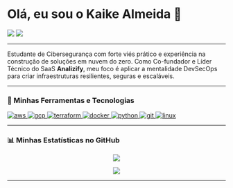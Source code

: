 # Olá, eu sou o Kaike Almeida 👋

<p align="left">
  <a href="https://www.linkedin.com/in/kaikealmeida/" target="_blank"><img src="https://img.shields.io/badge/LinkedIn-0077B5?style=for-the-badge&logo=linkedin&logoColor=white" /></a>
  <a href="mailto:kaike.almeida.contato@gmail.com"><img src="https://img.shields.io/badge/Gmail-D14836?style=for-the-badge&logo=gmail&logoColor=white" /></a>
</p>

---

Estudante de Cibersegurança com forte viés prático e experiência na construção de soluções em nuvem do zero. Como Co-fundador e Líder Técnico do SaaS **Analizify**, meu foco é aplicar a mentalidade DevSecOps para criar infraestruturas resilientes, seguras e escaláveis.

---

### 🚀 Minhas Ferramentas e Tecnologias

<p align="left">
  <a href="https://aws.amazon.com" target="_blank" rel="noreferrer"> <img src="https://img.shields.io/badge/AWS-%23FF9900.svg?style=for-the-badge&logo=amazon-aws&logoColor=white" alt="aws"/> </a>
  <a href="https://cloud.google.com" target="_blank" rel="noreferrer"> <img src="https://img.shields.io/badge/Google_Cloud-4285F4?style=for-the-badge&logo=google-cloud&logoColor=white" alt="gcp"/> </a>
  <a href="https://www.terraform.io/" target="_blank" rel="noreferrer"> <img src="https://img.shields.io/badge/terraform-%235835CC.svg?style=for-the-badge&logo=terraform&logoColor=white" alt="terraform"/> </a>
  <a href="https://www.docker.com/" target="_blank" rel="noreferrer"> <img src="https://img.shields.io/badge/docker-%230db7ed.svg?style=for-the-badge&logo=docker&logoColor=white" alt="docker"/> </a>
  <a href="https://www.python.org" target="_blank" rel="noreferrer"> <img src="https://img.shields.io/badge/python-3670A0?style=for-the-badge&logo=python&logoColor=ffdd54" alt="python"/> </a>
  <a href="https://git-scm.com/" target="_blank" rel="noreferrer"> <img src="https://img.shields.io/badge/git-%23F05033.svg?style=for-the-badge&logo=git&logoColor=white" alt="git"/> </a>
  <a href="https://www.linux.org/" target="_blank" rel="noreferrer"> <img src="https://img.shields.io/badge/Linux-FCC624?style=for-the-badge&logo=linux&logoColor=black" alt="linux"/> </a>
</p>

---

### 📊 Minhas Estatísticas no GitHub

<p align="center">
  <a href="https://github.com/Almeida013">
    <img align="center" src="https://github-readme-stats.vercel.app/api?username=Almeida013&show_icons=true&theme=tokyonight&hide_border=true&include_all_commits=true&count_private=true" />
  </a>
</p>

<p align="center">
  <a href="https://github.com/Almeida013">
    <img align="center" src="https://github-readme-stats.vercel.app/api/top-langs/?username=Almeida013&layout=compact&theme=tokyonight&hide_border=true&include_all_commits=true&count_private=true&langs_count=8" />
  </a>
</p>

---
